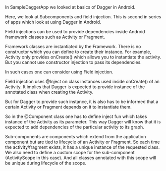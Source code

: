 In SampleDaggerApp we looked at basics of Dagger in Android. 

Here, we look at Subcomponents and field injection. This is second 
in series of apps which look at using Dagger in Android.

Field injections can be used to provide dependencies inside 
Android framework classes such as Activity or Fragment. 

Framework classes are instantiated by the Framework. There is no 
constructor which you can define to create their instance. 
For example, Activity only provides onCreate() which allows you 
to instantiate the activity. But you cannot use constructor 
injection to pass its dependencies. 

In such cases one can consider using Field injection.

Field injection uses @Inject on class instances used inside 
onCreate() of an Activity. It implies that Dagger is expected to 
provide instance of the annotated class when creating the Activity. 

But for Dagger to provide such instance, it is also has to 
be informed that a certain Activity or Fragment depends on it 
to instantiate them. 

So in the @Component class one has to define inject fun which 
takes instance of the Activity as its parameter. This way 
Dagger will know that it is expected to add dependencies of 
the particular activity to its graph.

Sub-components are components which extend from the application 
component but are tied to lifecycle of an Activity or Fragment. 
So each time the activity/fragment exists, it has a unique instance 
of the requested class. We also need to define a custom scope for 
the sub-component (ActivityScope in this case). And all classes 
annotated with this scope will be unique during lifecycle of the 
scope. 


